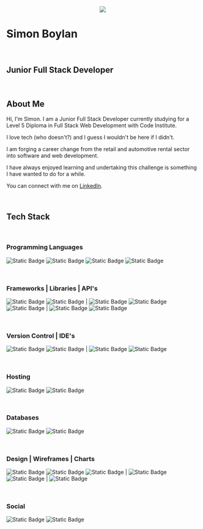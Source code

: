 <center>
  <img src="./assets/images/Boderg-neon.png">
</center>


# Simon Boylan

<br>

## Junior Full Stack Developer

<br>

## About Me

Hi, I'm Simon. I am a Junior Full Stack Developer currently studying for a Level 5 Diploma in Full Stack Web Development with Code Institute.

I love tech (who doesn't?) and I guess I wouldn't be here if I didn't.

I am forging a career change from the retail and automotive rental sector into software and web development.

I have always enjoyed learning and undertaking this challenge is something I have wanted to do for a while.

You can connect with me on [LinkedIn](www.linkedin.com/in/simon-boylan).

<br>

## Tech Stack

<br>

### Programming Languages
![Static Badge](https://img.shields.io/badge/HTML5-%233c3c3c?logo=html5&labelColor=black)
![Static Badge](https://img.shields.io/badge/CSS3-%233c3c3c?logo=css3&logoColor=%231572b6&labelColor=black)
![Static Badge](https://img.shields.io/badge/JavaScript-%233c3c3c?logo=javascript&labelColor=black)
![Static Badge](https://img.shields.io/badge/Python-%233c3c3c?logo=python&labelColor=black)

<br>

### Frameworks | Libraries | API's
![Static Badge](https://img.shields.io/badge/Bootstrap-%233c3c3c?logo=bootstrap&labelColor=black)
![Static Badge](https://img.shields.io/badge/Materialize-3c3c3c?logo=Materialize&labelColor=black)
|
![Static Badge](https://img.shields.io/badge/jQuery-%233c3c3c?logo=jquery&logoColor=%230769ad&labelColor=black)
![Static Badge](https://img.shields.io/badge/Flask-%233c3c3c?logo=Flask&logoColor=white&labelColor=black)
![Static Badge](https://img.shields.io/badge/Font%20Awesome-%233c3c3c?logo=fontawesome&labelColor=black)
|
![Static Badge](https://img.shields.io/badge/OpenWeatherMap-%233c3c3c?logo=openweathermap&labelColor=black)
![Static Badge](https://img.shields.io/badge/GoogleMaps-%233c3c3c?logo=googlemaps&labelColor=black)

<br>

### Version Control | IDE's
![Static Badge](https://img.shields.io/badge/Git-%233c3c3c?logo=git&labelColor=black)
![Static Badge](https://img.shields.io/badge/GitHub-%233c3c3c?logo=github&labelColor=black)
|
![Static Badge](https://img.shields.io/badge/VSCode-%233c3c3c?logo=visualstudiocode&logoColor=%23007acc&labelColor=black)
![Static Badge](https://img.shields.io/badge/ReplIt-%233c3c3c?logo=replit&labelColor=black)

<br>

### Hosting
![Static Badge](https://img.shields.io/badge/GitHubPages-%233c3c3c?logo=githubpages&labelColor=black)
![Static Badge](https://img.shields.io/badge/Heroku-3c3c3c?logo=Heroku&labelColor=black)

<br>

### Databases
![Static Badge](https://img.shields.io/badge/PostgreSql-3c3c3c?logo=PostgreSql&labelColor=black)
![Static Badge](https://img.shields.io/badge/MongoDB-3c3c3c?logo=MongoDB&labelColor=black)

<br>

### Design | Wireframes | Charts
![Static Badge](https://img.shields.io/badge/Affinity%20Photo-%233c3c3c?logo=affinity%20photo&logoColor=%23f088ff&labelColor=black)
![Static Badge](https://img.shields.io/badge/Gimp-%233c3c3c?logo=gimp&logoColor=%235c5543&labelColor=black)
![Static Badge](https://img.shields.io/badge/Krita-%233c3c3c?logo=krita)
|
![Static Badge](https://img.shields.io/badge/Balsamiq-%233c3c3c?logo=balsamiq&labelColor=black)
![Static Badge](https://img.shields.io/badge/Pencil-%233c3c3c?logo=pencil&labelColor=black)
|
![Static Badge](https://img.shields.io/badge/Lucid%20Chart-3c3c3c?logo=Lucid%20Chart&labelColor=black)

<br>

### Social
![Static Badge](https://img.shields.io/badge/LinkedIn-%233c3c3c?logo=linkedin&logoColor=%230a66c2&labelColor=black)
![Static Badge](https://img.shields.io/badge/Slack-%233c3c3c?logo=slack&logoColor=%234a154b&labelColor=black)


<!--
**boderg/boderg** is a ✨ _special_ ✨ repository because its `README.md` (this file) appears on your GitHub profile.

Here are some ideas to get you started:

- 🔭 I’m currently working on ...
- 🌱 I’m currently learning ...
- 👯 I’m looking to collaborate on ...
- 🤔 I’m looking for help with ...
- 💬 Ask me about ...
- 📫 How to reach me: ...
- 😄 Pronouns: ...
- ⚡ Fun fact: ...
-->
